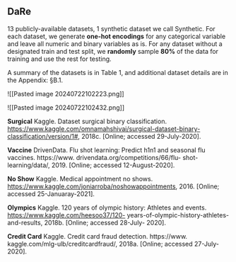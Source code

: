 ## DaRe
13 publicly-available datasets, 1 synthetic dataset we call Synthetic.
For each dataset, we generate **one-hot encodings** for any categorical variable and leave all numeric and binary variables as is. For any dataset without a designated train and test split, we **randomly** sample **80%** of the data for training and use the rest for testing.

A summary of the datasets is in Table 1, and additional dataset details are in the Appendix: §B.1.

![[Pasted image 20240722102223.png]]

![[Pasted image 20240722102432.png]]


**Surgical**
Kaggle. Dataset surgical binary classification. https://www.kaggle.com/omnamahshivai/surgical-dataset-binary-classification/version/1#, 2018c. [Online; accessed 29-July-2020].

**Vaccine**
DrivenData. Flu shot learning: Predict h1n1 and seasonal flu vaccines. https://www. drivendata.org/competitions/66/flu- shot-learning/data/, 2019. [Online; accessed 12-August-2020].

**No Show**
Kaggle. Medical appointment no shows. https://www.kaggle.com/joniarroba/noshowappointments, 2016. [Online; accessed 25-Januaray-2021].

**Olympics**
Kaggle. 120 years of olympic history: Athletes and events. https://www.kaggle.com/heesoo37/120- years-of-olympic-history-athletes- and-results, 2018b. [Online; accessed 28-July- 2020].

**Credit Card**
Kaggle. Credit card fraud detection. https://www. kaggle.com/mlg-ulb/creditcardfraud/, 2018a. [Online; accessed 27-July-2020].